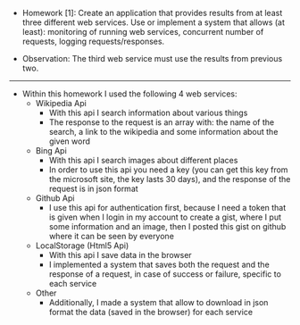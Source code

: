* Homework [1]: Create an application that provides results from at least three different web services. Use or implement a system that allows (at least): monitoring of running web services, concurrent number of requests, logging requests/responses.

* Observation: The third web service must use the results from previous two.

<hr>

* Within this homework I used the following 4 web services:
	* Wikipedia Api
		* With this api I search information about various things
		* The response to the request is an array with: the name of the search, a link to the wikipedia and some information about the given word
	* Bing Api
		* With this api I search images about different places
		* In order to use this api you need a key (you can get this key from the microsoft site, the key lasts 30 days), and the response of the request is in json format
	* Github Api
		* I use this api for authentication first, because I need a token that is given when I login in my account to create a gist, where I put some information and an image, then I posted this gist on github where it can be seen by everyone
	* LocalStorage (Html5 Api)
		* With this api I save data in the browser
		* I implemented a system that saves both the request and the response of a request, in case of success or failure, specific to each service
	* Other
		* Additionally, I made a system that allow to download in json format the data (saved in the browser) for each service
